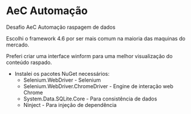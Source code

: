 # AeC Automação
Desafio AeC Automação raspagem de dados

Escolhi o framework 4.6 por ser mais comum na maioria das maquinas do mercado.

Preferi criar uma interface winform para uma melhor visualização do conteúdo raspado.



- Instalei os pacotes NuGet necessários:
  - Selenium.WebDriver - Selenium
  - Selenium.WebDriver.ChromeDriver - Engine de interação web Chrome
  - System.Data.SQLite.Core - Para consistência de dados
  - Ninject - Para injeção de dependência

